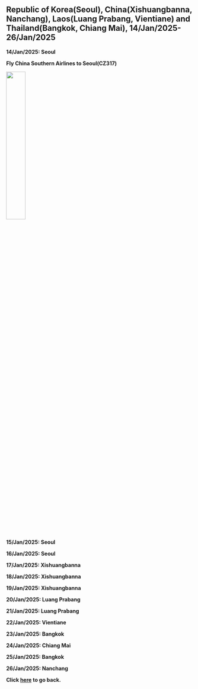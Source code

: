 ## Republic of Korea(Seoul), China(Xishuangbanna, Nanchang), Laos(Luang Prabang, Vientiane) and Thailand(Bangkok, Chiang Mai), 14/Jan/2025-26/Jan/2025

**14/Jan/2025: Seoul**

**Fly China Southern Airlines to Seoul(CZ317)**

<img src="../20250114ASIA_photos/IMG_XXXX.jpeg" width="32%">

**15/Jan/2025: Seoul**

**16/Jan/2025: Seoul**

**17/Jan/2025: Xishuangbanna**

**18/Jan/2025: Xishuangbanna**

**19/Jan/2025: Xishuangbanna**

**20/Jan/2025: Luang Prabang**

**21/Jan/2025: Luang Prabang**

**22/Jan/2025: Vientiane**

**23/Jan/2025: Bangkok**

**24/Jan/2025: Chiang Mai**

**25/Jan/2025: Bangkok**

**26/Jan/2025: Nanchang**

**Click [here](https://wqgcx.github.io/transport/) to go back.**
